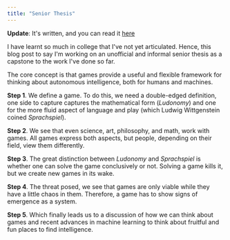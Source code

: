 ```yaml
---
title: "Senior Thesis"
---
```


**Update**: It's written, and you can read it [here](https://ashwinreddy.github.io/writeups/ludonomy.html)

I have learnt so much in college that I've not yet articulated. Hence, this blog post to say I'm working on an unofficial and informal senior thesis as a capstone to the work I've done so far. 

The core concept is that games provide a useful and flexible framework for thinking about autonomous intelligence, both for humans and machines. 

**Step 1**. We define a game. To do this, we need a double-edged definition, one side to capture captures the mathematical form (_Ludonomy_) and one for the more fluid aspect of language and play (which Ludwig Wittgenstein coined _Sprachspiel_). 

**Step 2**. We see that even science, art, philosophy, and math, work with games. All games express both aspects, but people, depending on their field, view them differently. 

**Step 3**. The great distinction between _Ludonomy_ and _Sprachspiel_ is whether one can solve the game conclusively or not. Solving a game kills it, but we create new games in its wake. 

**Step 4**. The threat posed, we see that games are only viable while they have a little chaos in them. Therefore, a game has to show signs of emergence as a system. 

**Step 5**. Which finally leads us to a discussion of how we can think about games and recent advances in machine learning to think about fruitful and fun places to find intelligence.